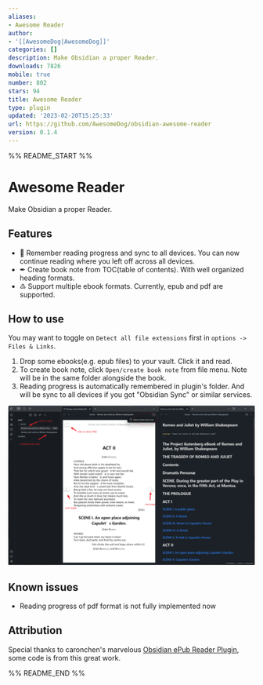 ```yaml
---
aliases:
- Awesome Reader
author:
- '[[AwesomeDog|AwesomeDog]]'
categories: []
description: Make Obsidian a proper Reader.
downloads: 7826
mobile: true
number: 802
stars: 94
title: Awesome Reader
type: plugin
updated: '2023-02-20T15:25:33'
url: https://github.com/AwesomeDog/obsidian-awesome-reader
version: 0.1.4
---
```


%% README_START %%

# Awesome Reader

Make Obsidian a proper Reader.

## Features

- 💾 Remember reading progress and sync to all devices. You can now continue reading where you left off across all
  devices.
- ✒ Create book note from TOC(table of contents). With well organized heading formats.
- ♳ Support multiple ebook formats. Currently, epub and pdf are supported.

## How to use

You may want to toggle on `Detect all file extensions` first in `options -> Files & Links`.

1. Drop some ebooks(e.g. epub files) to your vault. Click it and read.
2. To create book note, click `Open/create book note` from file menu. Note will be in the same folder alongside the
   book.
3. Reading progress is automatically remembered in plugin's folder. And will be sync to all devices if you got "Obsidian
   Sync" or similar services.

![](https://raw.githubusercontent.com/AwesomeDog/obsidian-awesome-reader/HEAD/resources/img1.png)

## Known issues

- Reading progress of pdf format is not fully implemented now

## Attribution

Special thanks to caronchen's
marvelous [Obsidian ePub Reader Plugin](https://github.com/caronchen/obsidian-epub-plugin),
some code is from this great work.


%% README_END %%